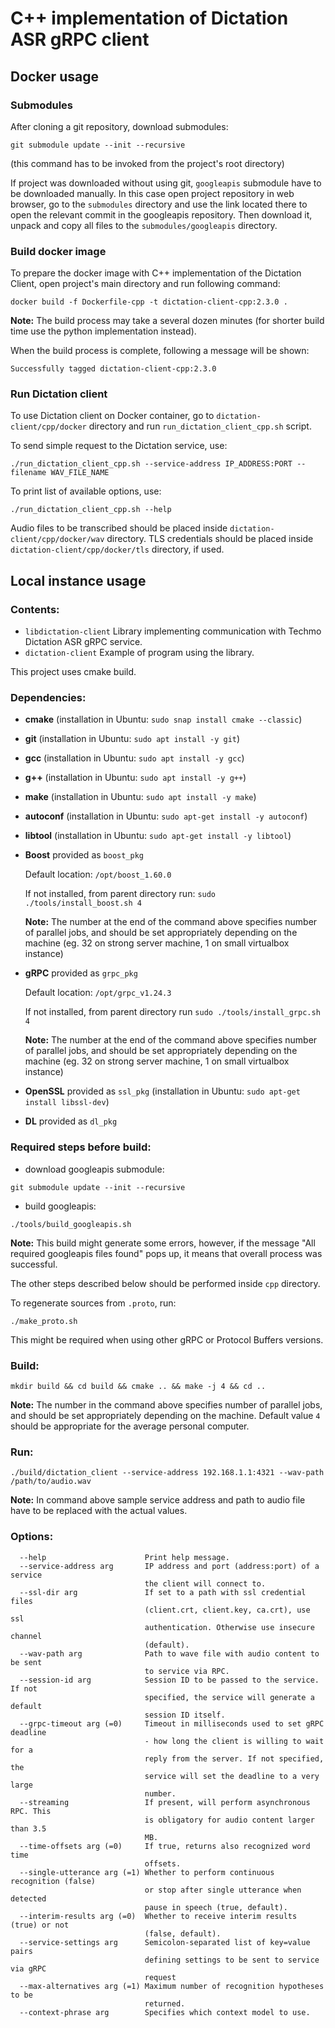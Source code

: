 # C++ implementation of Dictation ASR gRPC client


## Docker usage

### Submodules

After cloning a git repository, download submodules:
```
git submodule update --init --recursive
```
(this command has to be invoked from the project's root directory)

If project was downloaded without using git, `googleapis` submodule have to be downloaded manually. 
In this case open project repository in web browser, go to the `submodules` directory and use the link located there to open the relevant commit in the googleapis repository. Then download it, unpack and copy all files to the `submodules/googleapis` directory.

### Build docker image

To prepare the docker image with C++ implementation of the Dictation Client, open project's main directory and run following command:

```
docker build -f Dockerfile-cpp -t dictation-client-cpp:2.3.0 . 
```
**Note:** The build process may take a several dozen minutes (for shorter build time use the python implementation instead).

When the build process is complete, following a message will be shown:
```
Successfully tagged dictation-client-cpp:2.3.0
```

### Run Dictation client

To use Dictation client on Docker container, go to `dictation-client/cpp/docker` directory and run `run_dictation_client_cpp.sh` script.

To send simple request to the Dictation service, use:
```
./run_dictation_client_cpp.sh --service-address IP_ADDRESS:PORT --filename WAV_FILE_NAME
```

To print list of available options, use:
```
./run_dictation_client_cpp.sh --help
```
Audio files to be transcribed should be placed inside `dictation-client/cpp/docker/wav` directory.
TLS credentials should be placed inside `dictation-client/cpp/docker/tls` directory, if used.


## Local instance usage

### Contents:
- `libdictation-client`     Library implementing communication with Techmo Dictation ASR gRPC service.
- `dictation-client`        Example of program using the library.

This project uses cmake build.


### Dependencies:

- **cmake** (installation in Ubuntu: `sudo snap install cmake --classic`)
- **git** (installation in Ubuntu: `sudo apt install -y git`)
- **gcc** (installation in Ubuntu: `sudo apt install -y gcc`)
- **g++** (installation in Ubuntu: `sudo apt install -y g++`)
- **make** (installation in Ubuntu: `sudo apt install -y make`)
- **autoconf** (installation in Ubuntu: `sudo apt-get install -y autoconf`)
- **libtool** (installation in Ubuntu: `sudo apt-get install -y libtool`)
- **Boost** provided as `boost_pkg`
    
    Default location: `/opt/boost_1.60.0`
    
    If not installed, from parent directory run: `sudo ./tools/install_boost.sh 4`
    
    **Note:** The number at the end of the command above specifies number of parallel jobs, and should be set appropriately depending on the machine (eg. 32 on strong server machine, 1 on small virtualbox instance)

- **gRPC** provided as `grpc_pkg`
    
    Default location: `/opt/grpc_v1.24.3`
    
    If not installed, from parent directory run `sudo ./tools/install_grpc.sh 4`
    
    **Note:** The number at the end of the command above specifies number of parallel jobs, and should be set appropriately depending on the machine (eg. 32 on strong server machine, 1 on small virtualbox instance)

- **OpenSSL** provided as `ssl_pkg` (installation in Ubuntu: `sudo apt-get install libssl-dev`)
- **DL** provided as `dl_pkg`


### Required steps before build:

- download googleapis submodule:
```
git submodule update --init --recursive
```
- build googleapis:
```
./tools/build_googleapis.sh
```
**Note:** This build might generate some errors, however, if the message "All required googleapis files found" pops up, it means that overall process was successful.

The other steps described below should be performed inside `cpp` directory.

To regenerate sources from `.proto`, run:
```
./make_proto.sh
```
This might be required when using other gRPC or Protocol Buffers versions.


### Build:
```
mkdir build && cd build && cmake .. && make -j 4 && cd ..
```
**Note:** The number in the command above specifies number of parallel jobs, and should be set appropriately depending on the machine.
Default value `4` should be appropriate for the average personal computer.


### Run:
```
./build/dictation_client --service-address 192.168.1.1:4321 --wav-path /path/to/audio.wav
```
**Note:** In command above sample service address and path to audio file have to be replaced with the actual values.


### Options:
```
  --help                      Print help message.
  --service-address arg       IP address and port (address:port) of a service
                              the client will connect to.
  --ssl-dir arg               If set to a path with ssl credential files
                              (client.crt, client.key, ca.crt), use ssl
                              authentication. Otherwise use insecure channel
                              (default).
  --wav-path arg              Path to wave file with audio content to be sent
                              to service via RPC.
  --session-id arg            Session ID to be passed to the service. If not
                              specified, the service will generate a default
                              session ID itself.
  --grpc-timeout arg (=0)     Timeout in milliseconds used to set gRPC deadline
                              - how long the client is willing to wait for a
                              reply from the server. If not specified, the
                              service will set the deadline to a very large
                              number.
  --streaming                 If present, will perform asynchronous RPC. This
                              is obligatory for audio content larger than 3.5
                              MB.
  --time-offsets arg (=0)     If true, returns also recognized word time
                              offsets.
  --single-utterance arg (=1) Whether to perform continuous recognition (false)
                              or stop after single utterance when detected
                              pause in speech (true, default).
  --interim-results arg (=0)  Whether to receive interim results (true) or not
                              (false, default).
  --service-settings arg      Semicolon-separated list of key=value pairs
                              defining settings to be sent to service via gRPC
                              request
  --max-alternatives arg (=1) Maximum number of recognition hypotheses to be
                              returned.
  --context-phrase arg        Specifies which context model to use.
```
